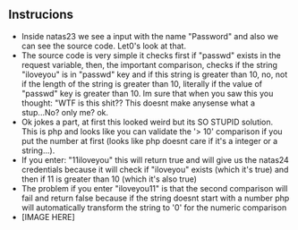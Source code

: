 ## Instrucions

- Inside natas23 we see a input with the name "Password" and also we can see the source code. Let0's look at that.
- The source code is very simple it checks first if "passwd" exists in the request variable, then, the important comparison, checks if the string "iloveyou" is in "passwd" key and if this string is greater than 10, no, not if the length of the string is greater than 10, literally if the value of "passwd" key is greater than 10. Im sure that when you saw this you thought: "WTF is this shit?? This doesnt make anysense what a stup...No? only me? ok.
- Ok jokes a part, at first this looked weird but its SO STUPID solution. This is php and looks like you can validate the '> 10' comparison if you put the number at first (looks like php doesnt care if it's a integer or a string...).
- If you enter: "11iloveyou" this will return true and will give us the natas24 credentials because it will check if "iloveyou" exists (which it's true) and then if 11 is greater than 10 (which it's also true)
- The problem if you enter "iloveyou11" is that the second comparison will fail and return false because if the string doesnt start with a number php will automatically transform the string to '0' for the numeric comparison
- [IMAGE HERE]